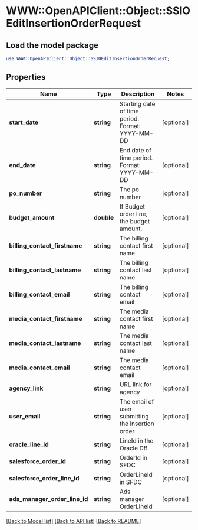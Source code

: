 # WWW::OpenAPIClient::Object::SSIOEditInsertionOrderRequest

## Load the model package
```perl
use WWW::OpenAPIClient::Object::SSIOEditInsertionOrderRequest;
```

## Properties
Name | Type | Description | Notes
------------ | ------------- | ------------- | -------------
**start_date** | **string** | Starting date of time period. Format: YYYY-MM-DD | [optional] 
**end_date** | **string** | End date of time period. Format: YYYY-MM-DD | [optional] 
**po_number** | **string** | The po number | [optional] 
**budget_amount** | **double** | If Budget order line, the budget amount. | [optional] 
**billing_contact_firstname** | **string** | The billing contact first name | [optional] 
**billing_contact_lastname** | **string** | The billing contact last name | [optional] 
**billing_contact_email** | **string** | The billing contact email | [optional] 
**media_contact_firstname** | **string** | The media contact first name | [optional] 
**media_contact_lastname** | **string** | The media contact last name | [optional] 
**media_contact_email** | **string** | The media contact email | [optional] 
**agency_link** | **string** | URL link for agency | [optional] 
**user_email** | **string** | The email of user submitting the insertion order | [optional] 
**oracle_line_id** | **string** | LineId in the Oracle DB | [optional] 
**salesforce_order_id** | **string** | OrderId in SFDC | [optional] 
**salesforce_order_line_id** | **string** | OrderLineId in SFDC | [optional] 
**ads_manager_order_line_id** | **string** | Ads manager OrderLineId | [optional] 

[[Back to Model list]](../README.md#documentation-for-models) [[Back to API list]](../README.md#documentation-for-api-endpoints) [[Back to README]](../README.md)



